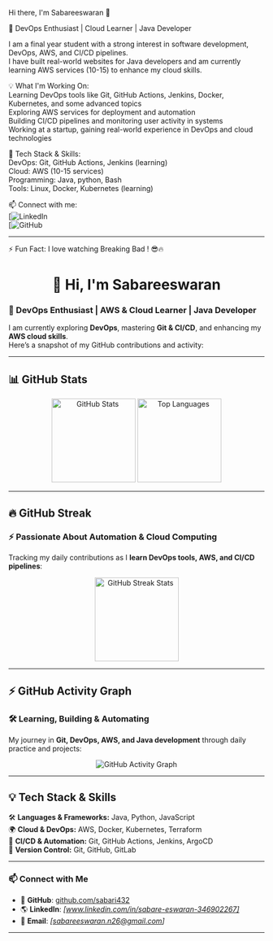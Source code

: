  Hi there, I'm Sabareeswaran 👋  

🚀 DevOps Enthusiast | Cloud Learner | Java Developer  

I am a final year student with a strong interest in software development, DevOps, AWS, and CI/CD pipelines.  
I have built real-world websites for Java developers and am currently learning AWS services (10-15) to enhance my cloud skills.  

💡 What I'm Working On:  
  Learning DevOps tools like Git, GitHub Actions, Jenkins, Docker, Kubernetes, and some advanced topics  
  Exploring AWS services for deployment and automation  
  Building  CI/CD pipelines and monitoring user activity in systems  
  Working at a startup, gaining real-world experience in DevOps and cloud technologies  


🔧 Tech Stack & Skills:  
  DevOps: Git, GitHub Actions, Jenkins (learning)  
  Cloud: AWS (10-15 services)  
  Programming: Java, python, Bash  
  Tools: Linux, Docker, Kubernetes (learning)  

📫 Connect with me:  
[![LinkedIn](www.linkedin.com/in/sabare-eswaran-346902267)  
[![GitHub](https://github.com/sabari432)  

---

⚡ Fun Fact: I love watching Breaking Bad ! 😎🔥  

<h1 align="center">👋 Hi, I'm Sabareeswaran</h1>

### 🚀 DevOps Enthusiast | AWS & Cloud Learner | Java Developer  
I am currently exploring **DevOps**, mastering **Git & CI/CD**, and enhancing my **AWS cloud skills**.  
Here’s a snapshot of my GitHub contributions and activity:

---

## 📊 GitHub Stats  
<div align="center">
  <img src="https://github-readme-stats.vercel.app/api?username=sabari432&show_icons=true&theme=radical" alt="GitHub Stats" height="165px"/>
  <img src="https://github-readme-stats.vercel.app/api/top-langs/?username=sabari432&layout=compact&theme=radical" alt="Top Languages" height="165px"/>
</div>

---

## 🔥 GitHub Streak  
### ⚡ Passionate About Automation & Cloud Computing  
Tracking my daily contributions as I **learn DevOps tools, AWS, and CI/CD pipelines**:

<div align="center">
  <img src="https://github-readme-streak-stats.herokuapp.com/?user=sabari432&theme=radical" alt="GitHub Streak Stats" height="165px"/>
</div>

---

## ⚡ GitHub Activity Graph  
### 🛠 Learning, Building & Automating  
My journey in **Git, DevOps, AWS, and Java development** through daily practice and projects:

<div align="center">
  <img src="https://github-readme-activity-graph.vercel.app/graph?username=sabari432&theme=radical" alt="GitHub Activity Graph"/>
</div>

---

## 💡 Tech Stack & Skills  
🛠 **Languages & Frameworks:** Java, Python, JavaScript  
🌍 **Cloud & DevOps:** AWS, Docker, Kubernetes, Terraform  
🚀 **CI/CD & Automation:** Git, GitHub Actions, Jenkins, ArgoCD  
📂 **Version Control:** Git, GitHub, GitLab  

---

### 📫 **Connect with Me**
- 🔗 **GitHub**: [github.com/sabari432](https://github.com/sabari432)  
- 🌎 **LinkedIn**: _[www.linkedin.com/in/sabare-eswaran-346902267]_  
- 📧 **Email**: _[sabareeswaran.n26@gmail.com]_  

---





